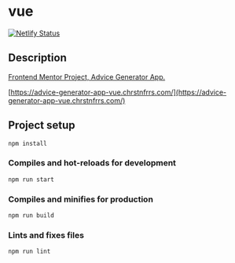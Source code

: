 # vue

[![Netlify Status](https://api.netlify.com/api/v1/badges/b79ee07b-7277-460c-a373-cade5e4e95aa/deploy-status)](https://app.netlify.com/sites/advice-generator-app-vue/deploys)

## Description

[Frontend Mentor Project, Advice Generator App.](https://www.frontendmentor.io/challenges/advice-generator-app-QdUG-13db)


[https://advice-generator-app-vue.chrstnfrrs.com/](https://advice-generator-app-vue.chrstnfrrs.com/)

## Project setup
```
npm install
```

### Compiles and hot-reloads for development
```
npm run start
```

### Compiles and minifies for production
```
npm run build
```

### Lints and fixes files
```
npm run lint
```
